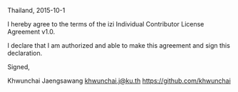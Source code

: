 Thailand, 2015-10-1

I hereby agree to the terms of the izi Individual Contributor License
Agreement v1.0.

I declare that I am authorized and able to make this agreement and sign this
declaration.

Signed,

Khwunchai Jaengsawang khwunchai.j@ku.th https://github.com/khwunchai
